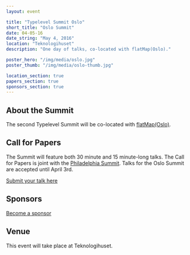 ```yaml
---
layout: event

title: "Typelevel Summit Oslo"
short_title: "Oslo Summit"
date: 04-05-16
date_string: "May 4, 2016"
location: "Teknologihuset"
description: "One day of talks, co-located with flatMap(Oslo)."

poster_hero: "/img/media/oslo.jpg"
poster_thumb: "/img/media/oslo-thumb.jpg"

location_section: true
papers_section: true
sponsors_section: true
---
```


## About the Summit

The second Typelevel Summit will be co-located with <a href="http://2016.flatmap.no/">flatMap(Oslo)</a>.

## Call for Papers

The Summit will feature both 30 minute and 15 minute-long talks.
The Call for Papers is joint with the <a href="/event/2016-03-summit-philadelphia/">Philadelphia Summit</a>.
Talks for the Oslo Summit are accepted until April 3rd.

<a class="btn large" href="http://goo.gl/forms/SX3plxsOKb">Submit your talk here</a>

## Sponsors

<a class="btn large" href="#">Become a sponsor</a>

## Venue

This event will take place at Teknologihuset.
